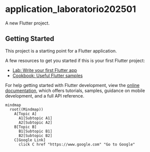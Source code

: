 # application_laboratorio202501

A new Flutter project.

## Getting Started

This project is a starting point for a Flutter application.

A few resources to get you started if this is your first Flutter project:

- [Lab: Write your first Flutter app](https://docs.flutter.dev/get-started/codelab)
- [Cookbook: Useful Flutter samples](https://docs.flutter.dev/cookbook)

For help getting started with Flutter development, view the
[online documentation](https://docs.flutter.dev/), which offers tutorials,
samples, guidance on mobile development, and a full API reference.

```mermaid
mindmap
  root((Mindmap))
    A[Topic A]
      A1[Subtopic A1]
      A2[Subtopic A2]
    B[Topic B]
      B1[Subtopic B1]
      B2[Subtopic B2]
    C[Google Link]
      click C href "https://www.google.com" "Go to Google"